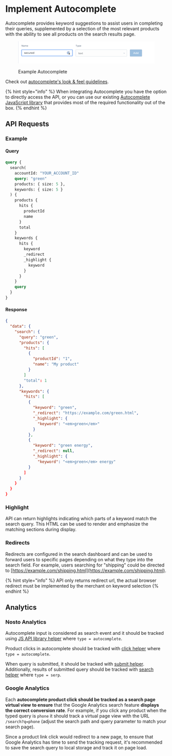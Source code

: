# Implement Autocomplete

Autocomplete provides keyword suggestions to assist users in completing their queries, supplemented by a selection of the most relevant products with the ability to see all products on the search results page.&#x20;

<figure><img src="../../../.gitbook/assets/image (10).png" alt=""><figcaption><p>Example Autocomplete</p></figcaption></figure>

Check out [autocomplete's look & feel guidelines](https://help.nosto.com/en/articles/7169076-autocomplete-s-look-feel-guidelines).

{% hint style="info" %}
When integrating Autocomplete you have the option to directly access the API, or you can use our existing [Autocomplete JavaScript library](../implement-autocomplete-using-library/) that provides most of the required functionality out of the box.
{% endhint %}

## API Requests <a href="#autocomplete" id="autocomplete"></a>

### Example

#### Query <a href="#autocomplete" id="autocomplete"></a>

```graphql
query {
  search(
    accountId: "YOUR_ACCOUNT_ID"
    query: "green"
    products: { size: 5 },
    keywords: { size: 5 }
  ) {
    products {
      hits {
        productId
        name
      }
      total
    }
    keywords {
      hits {
        keyword
        _redirect
        _highlight {
          keyword
        }
      }
    }
    query
  }
}
```

#### Response

```json
{
  "data": {
    "search": {
      "query": "green",
      "products": {
        "hits": [
          {
            "productId": "1",
            "name": "My product"
          }
        ]
        "total": 1
      },
      "keywords": {
        "hits": [
          {
            "keyword": "green",
            "_redirect": "https://example.com/green.html",
            "_highlight": {
              "keyword": "<em>green</em>"
            }
          },
          {
            "keyword": "green energy",
            "_redirect": null,
            "_highlight": {
              "keyword": "<em>green</em> energy"
          }
        ]
      }
    }
  }
}
```

### Highlight

API can return highlights indicating which parts of a keyword match the search query. This HTML can be used to render and emphasize the matching sections during display.

### Redirects

Redirects are configured in the search dashboard and can be used to forward users to specific pages depending on what they type into the search field. For example, users searching for "shipping" could be directed to [https://example.com/shipping.html](https://example.com/shipping.html).

{% hint style="info" %}
API only returns redirect url, the actual browser redirect must be implemented by the merchant on keyword selection
{% endhint %}

## Analytics

### Nosto Analytics

Autocomplete input is considered as search event and it should be tracked using [JS API library helper](../../../apis/js-apis/search.md#search) where `type = autocomplete`.

Product clicks in autocomplete should be tracked with [click helper](../../../apis/js-apis/search.md#search-product-click) where `type = autocomplete`.

When query is submitted, it should be tracked with [submit helper](../../../apis/js-apis/search.md#search-form-submit). Additionally, results of submitted query should be tracked with [search helper](../../../apis/js-apis/search.md#search) where `type = serp`.&#x20;

### Google Analytics

Each **autocomplete product click should be tracked as a search page virtual view** **to ensure** that the Google Analytics search feature **displays the correct conversion rate**. For example, if you click any product when the typed query is `phone` it should track a virtual page view with the URL `/search?q=phone` (adjust the search path and query parameter to match your search page).

Since a product link click would redirect to a new page, to ensure that Google Analytics has time to send the tracking request, it's recommended to save the search query to local storage and track it on page load.

